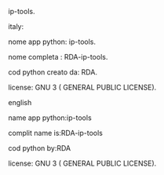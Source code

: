   ip-tools.
  
  italy:
  
  nome app python: ip-tools.
  
  nome completa : RDA-ip-tools.
  
  cod python creato da: RDA.
 
 license: GNU 3 ( GENERAL PUBLIC LICENSE).
                                                         
 english
 
 name app python:ip-tools
 
 complit name is:RDA-ip-tools
 
 cod python by:RDA
 
 license: GNU 3 ( GENERAL PUBLIC LICENSE).

